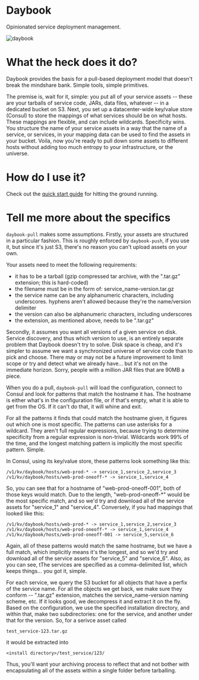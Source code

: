 Daybook
=======

Opinionated service deployment management.

![daybook](http://i.imgur.com/WNo8CMU.png)

What the heck does it do?
=======

Daybook provides the basis for a pull-based deployment model that doesn't break the mindshare bank.  Simple tools, simple primitives.  

The premise is, wait for it, simple: you put all of your service assets -- these are your tarballs of service code, JARs, data files, whatever -- in a dedicated bucket on S3.   Next, you set up a datacenter-wide key/value store (Consul) to store the mappings of what services should be on what hosts.  These mappings are flexible, and can include wildcards.  Specificity wins.  You structure the name of your service assets in a way that the name of a service, or services, in your mapping data can be used to find the assets in your bucket.  Voila, now you're ready to pull down some assets to different hosts without adding too much entropy to your infrastructure, or the universe.

How do I use it?
=======

Check out the [quick start guide](docs/quick-start-guide.md) for hitting the ground running.

Tell me more about the specifics
=======

`daybook-pull` makes some assumptions.  Firstly, your assets are structured in a particular fashion.  This is roughly enforced by `daybook-push`, if you use it, but since it's just S3, there's no reason you can't upload assets on your own.  

Your assets need to meet the following requirements:

- it has to be a tarball (gzip compressed tar archive, with the ".tar.gz" extension; this is hard-coded)
- the filename must be in the form of: service_name-version.tar.gz
- the service name can be any alphanumeric characters, including underscores.  hyphens aren't allowed because they're the name/version delimiter
- the version can also be alphanumeric characters, including underscores
- the extension, as mentioned above, needs to be ".tar.gz"

Secondly, it assumes you want all versions of a given service on disk.  Service discovery, and thus which version to use, is an entirely separate problem that Daybook doesn't try to solve.  Disk space is cheap, and it's simpler to assume we want a synchronized universe of service code than to pick and choose.  There may or may not be a future improvement to limit scope or try and detect what we already have... but it's not on the immediate horizon.  Sorry, people with a million JAR files that are 90MB a piece.

When you do a pull, `daybook-pull` will load the configuration, connect to Consul and look for patterns that match the hostname it has.  The hostname is either what's in the configuration file, or if that's empty, what it is able to get from the OS.  If it can't do that, it will whine and exit.

For all the patterns it finds that could match the hostname given, it figures out which one is most specific.  The patterns can use asterisks for a wildcard.  They aren't full regular expressions, because trying to determine specificity from a regular expression is non-trivial.  Wildcards work 99% of the time, and the longest matching pattern is implicitly the most specific pattern.  Simple.

In Consul, using its key/value store, these patterns look something like this:

    /v1/kv/daybook/hosts/web-prod-* -> service_1,service_2,service_3
    /v1/kv/daybook/hosts/web-prod-oneoff-* -> service_1,service_4

So, you can see that for a hostname of "web-prod-oneoff-001", both of those keys would match.  Due to the length, "web-prod-oneoff-*" would be the most specific match, and so we'd try and download all of the service assets for "service_1" and "service_4".  Conversely, if you had mappings that looked like this:

    /v1/kv/daybook/hosts/web-prod-* -> service_1,service_2,service_3
    /v1/kv/daybook/hosts/web-prod-oneoff-* -> service_1,service_4
    /v1/kv/daybook/hosts/web-prod-oneoff-001 -> service_5,service_6
    
Again, all of these patterns would match the same hostname, but we have a full match, which implicitly means it's the longest, and so we'd try and download all of the service assets for "service_5" and "service_6".  Also, as you can see, tThe services are specified as a comma-delimited list, which keeps things... you got it, simple.

For each service, we query the S3 bucket for all objects that have a perfix of the service name.  For all the objects we get back, we make sure they conform -- ".tar.gz" extension, matches the service_name-version naming scheme, etc.  If it looks good, we decompress it and extract it on the fly.  Based on the configuration, we use the specified installation directory, and within that, make two subdirectories: one for the service, and another under that for the version.  So, for a serivce asset called

    test_service-123.tar.gz
    
it would be extracted into

    <install directory>/test_service/123/
    
Thus, you'll want your archiving process to reflect that and not bother with encapsulating all of the assets within a single folder before tarballing.
